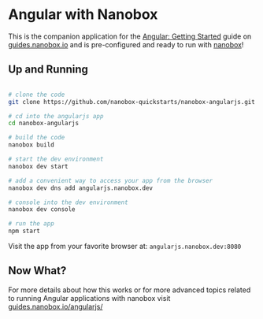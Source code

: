 # Angular with Nanobox
This is the companion application for the [Angular: Getting Started](https://guides.nanobox.io/angularjs/) guide on [guides.nanobox.io](https://guides.nanobox.io) and is pre-configured and ready to run with [nanobox](https://desktop.nanobox.io/)!

## Up and Running

``` bash

# clone the code
git clone https://github.com/nanobox-quickstarts/nanobox-angularjs.git

# cd into the angularjs app
cd nanobox-angularjs

# build the code
nanobox build

# start the dev environment
nanobox dev start

# add a convenient way to access your app from the browser
nanobox dev dns add angularjs.nanobox.dev

# console into the dev environment
nanobox dev console

# run the app
npm start
```

Visit the app from your favorite browser at: `angularjs.nanobox.dev:8080`

## Now What?
For more details about how this works or for more advanced topics related to running Angular applications with nanobox visit [guides.nanobox.io/angularjs/](https://guides.nanobox.io/angularjs/)
